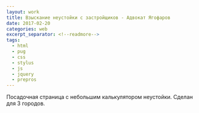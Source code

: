 ```yaml
---
layout: work
title: Взыскание неустойки с застройщиков - Адвокат Ягофаров
date: 2017-02-20
categories: web
excerpt_separator: <!--readmore-->
tags:
  - html
  - pug
  - css
  - stylus
  - js
  - jquery
  - prepros
---
```

Посадочная страница с небольшим калькулятором неустойки. Сделан для 3 городов.
